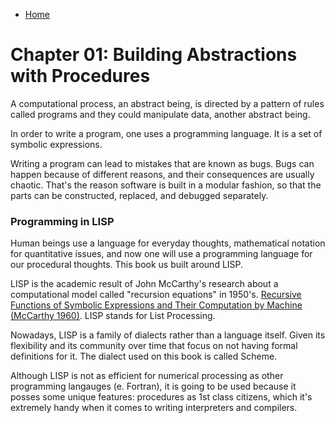 * [Home](../..)

# Chapter 01: Building Abstractions with Procedures

A computational process, an abstract being, is directed by a pattern of rules called programs and they could manipulate data, another abstract being.

In order to write a program, one uses a programming language. It is a set of symbolic expressions.

Writing a program can lead to mistakes that are known as bugs. Bugs can happen because of different reasons, and their consequences are usually chaotic. That's the reason software is built in a modular fashion, so that the parts can be constructed, replaced, and debugged separately.

### Programming in LISP

Human beings use a language for everyday thoughts, mathematical notation for quantitative issues, and now one will use a programming language for our procedural thoughts. This book us built around LISP.

LISP is the academic result of John McCarthy's research about a computational model called "recursion equations" in 1950's. [Recursive Functions of Symbolic Expressions and Their Computation by Machine (McCarthy 1960)](http://www-formal.stanford.edu/jmc/recursive.pdf). LISP stands for List Processing.

Nowadays, LISP is a family of dialects rather than a language itself. Given its flexibility and its community over time that focus on not having formal definitions for it. The dialect used on this book is called Scheme. 

Although LISP is not as efficient for numerical processing as other programming langauges (e. Fortran), it is going to be used because it posses some unique features: procedures as 1st class citizens, which it's extremely handy when it comes to writing interpreters and compilers.
